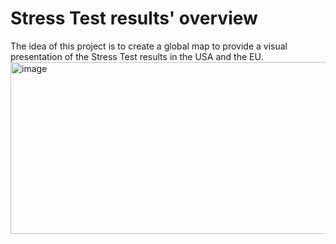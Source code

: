 # Stress Test results' overview
The idea of this project is to create a global map to provide a visual presentation of the Stress Test results in the USA and the EU. 
<img width="2588" height="275" alt="image" src="https://github.com/user-attachments/assets/4ebd54c8-3480-4798-bed8-272e4f459538" />


